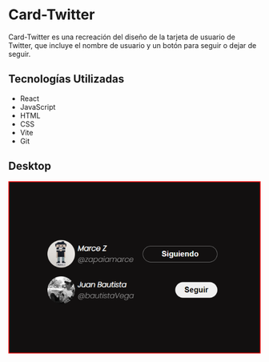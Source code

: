 # Card-Twitter

Card-Twitter es una recreación del diseño de la tarjeta de usuario de Twitter, que incluye el nombre de usuario y un botón para seguir o dejar de seguir.


## Tecnologías Utilizadas

- React
- JavaScript
- HTML
- CSS
- Vite
- Git

## Desktop

![image](./src/assets/card-photo.png)
